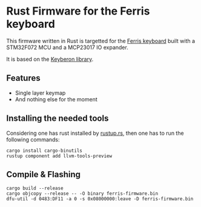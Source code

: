 # Rust Firmware for the Ferris keyboard

This firmware written in Rust is targetted for the
[Ferris keyboard](https://github.com/pierrechevalier83/ferris) built with a
STM32F072 MCU and a MCP23017 IO expander.

It is based on the [Keyberon library](https://github.com/TeXitoi/keyberon).

## Features

- Single layer keymap
- And nothing else for the moment

## Installing the needed tools

Considering one has rust installed by [rustup.rs](https://rustup.rs), then
one has to run the following commands:

```shell
cargo install cargo-binutils
rustup component add llvm-tools-preview
```

## Compile & Flashing

```shell
cargo build --release
cargo objcopy --release -- -O binary ferris-firmware.bin
dfu-util -d 0483:DF11 -a 0 -s 0x08000000:leave -D ferris-firmware.bin
```
